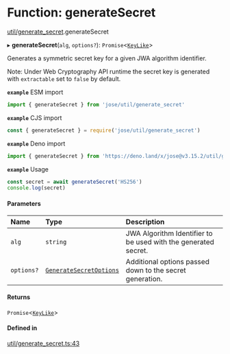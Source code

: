 # Function: generateSecret

[util/generate_secret](../modules/util_generate_secret.md).generateSecret

▸ **generateSecret**(`alg`, `options?`): `Promise`<[`KeyLike`](../types/types.KeyLike.md)\>

Generates a symmetric secret key for a given JWA algorithm identifier.

Note: Under Web Cryptography API runtime the secret key is generated with
`extractable` set to `false` by default.

**`example`** ESM import
```js
import { generateSecret } from 'jose/util/generate_secret'
```

**`example`** CJS import
```js
const { generateSecret } = require('jose/util/generate_secret')
```

**`example`** Deno import
```js
import { generateSecret } from 'https://deno.land/x/jose@v3.15.2/util/generate_secret.ts'
```

**`example`** Usage
```js
const secret = await generateSecret('HS256')
console.log(secret)
```

#### Parameters

| Name | Type | Description |
| :------ | :------ | :------ |
| `alg` | `string` | JWA Algorithm Identifier to be used with the generated secret. |
| `options?` | [`GenerateSecretOptions`](../interfaces/util_generate_secret.GenerateSecretOptions.md) | Additional options passed down to the secret generation. |

#### Returns

`Promise`<[`KeyLike`](../types/types.KeyLike.md)\>

#### Defined in

[util/generate_secret.ts:43](https://github.com/panva/jose/blob/v3.15.2/src/util/generate_secret.ts#L43)
